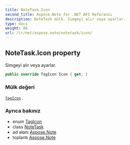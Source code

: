 ```yaml
---
title: NoteTask.Icon
second_title: Aspose.Note for .NET API Referansı
description: NoteTask mülk. Simgeyi alır veya ayarlar.
type: docs
weight: 80
url: /tr/net/aspose.note/notetask/icon/
---
```

## NoteTask.Icon property

Simgeyi alır veya ayarlar.

```csharp
public override TagIcon Icon { get; }
```

### Mülk değeri

[`TagIcon`](../../tagicon/) .

### Ayrıca bakınız

* enum [TagIcon](../../tagicon/)
* class [NoteTask](../)
* ad alanı [Aspose.Note](../../notetask/)
* toplantı [Aspose.Note](../../../)


